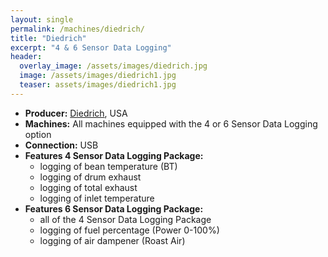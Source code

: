 ```yaml
---
layout: single
permalink: /machines/diedrich/
title: "Diedrich"
excerpt: "4 & 6 Sensor Data Logging"
header:
  overlay_image: /assets/images/diedrich.jpg
  image: /assets/images/diedrich1.jpg
  teaser: assets/images/diedrich1.jpg
---
```

* __Producer:__ [Diedrich](https://www.diedrichroasters.com/), USA
* __Machines:__ All machines equipped with the 4 or 6 Sensor Data Logging option
* __Connection:__ USB
* __Features 4 Sensor Data Logging Package:__
  - logging of bean temperature (BT)
  - logging of drum exhaust
  - logging of total exhaust
  - logging of inlet temperature
* __Features 6 Sensor Data Logging Package:__
  - all of the 4 Sensor Data Logging Package
  - logging of fuel percentage (Power 0-100%)
  - logging of air dampener (Roast Air)